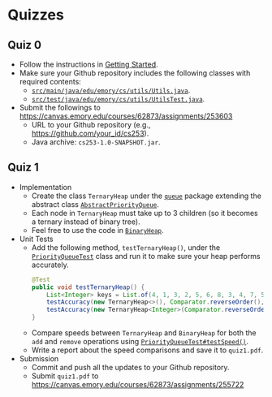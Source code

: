 # Quizzes

## Quiz 0

* Follow the instructions in [Getting Started](getting_started.md).
* Make sure your Github repository includes the following classes with required contents:
  *  [`src/main/java/edu/emory/cs/utils/Utils.java`](../src/main/java/edu/emory/cs/utils/Utils.java).
  *  [`src/test/java/edu/emory/cs/utils/UtilsTest.java`](../src/test/java/edu/emory/cs/utils/UtilsTest.java).
* Submit the followings to https://canvas.emory.edu/courses/62873/assignments/253603
  * URL to your Github repository (e.g., https://github.com/your_id/cs253).
  * Java archive: `cs253-1.0-SNAPSHOT.jar`.

## Quiz 1

* Implementation
  * Create the class `TernaryHeap` under the [`queue`](../src/main/java/edu/emory/cs/queue/) package extending the abstract class [`AbstractPriorityQueue`](../src/main/java/edu/emory/cs/queue/AbstractPriorityQueue.java).
  * Each node in `TernaryHeap` must take up to 3 children (so it becomes a ternary instead of binary tree).
  * Feel free to use the code in [`BinaryHeap`](../src/main/java/edu/emory/cs/queue/BinaryHeap.java).
* Unit Tests
  * Add the following method, `testTernaryHeap()`, under the [`PriorityQueueTest`](../src/test/java/edu/emory/cs/queue/PriorityQueueTest.java) class and run it to make sure your heap performs accurately.
    ```java
    @Test
    public void testTernaryHeap() {
        List<Integer> keys = List.of(4, 1, 3, 2, 5, 6, 8, 3, 4, 7, 5, 9, 7);
        testAccuracy(new TernaryHeap<>(), Comparator.reverseOrder(), new ArrayList<>(keys));
        testAccuracy(new TernaryHeap<Integer>(Comparator.reverseOrder()), Comparator.naturalOrder(), new ArrayList<>(keys));
    }
    ```
  * Compare speeds between `TernaryHeap` and `BinaryHeap` for both the `add` and `remove` operations using [`PriorityQueueTest#testSpeed()`](../tree/master/src/queue/PriorityQueueTest.java).
  * Write a report about the speed comparisons and save it to `quiz1.pdf`.
* Submission
  * Commit and push all the updates to your Github repository.
  * Submit `quiz1.pdf` to https://canvas.emory.edu/courses/62873/assignments/255722

<!-- ## Quiz

* Create classes `ShellSortPratt` and `ShellSortHibbard` under [`sort.comparison`](../tree/master/src/sort/comparison) extending [`ShellSort`](../tree/master/src/sort/comparison/ShellSort.java).
* `ShellSortPratt` and `ShellSortHibbard` must use the Pratt and Hibbard sequences, respectively. Feel free to use the code in [`ShellSortKnuth`](../tree/master/src/sort/comparison/ShellSortKnuth.java):
 * Pratt: successive numbers of the form 2<sup><i>p</i></sup>3<sup><i>q</i></sup> (1, 2, 3, 4, 6, 8, 9, 12, ...)
 * Hibbard: 2<sup><i>k</i></sup> - 1 (1, 3, 7, 15, 31, 63, ...)
* Run the [unit test](../tree/master/src/sort/test/SortTest.java) and make sure your sorting algorithms perform accurately.
* Compare the speed between `ShellSortPratt`, `ShellSortHibbard`, and `ShellSortKnuth` using the [unit test](../tree/master/src/sort/test/SortTest.java). Write a report about the speed comparison and save it as `quiz2.pdf`.
* Submit `ShellSortPratt.java`, `ShellSortHibbard.java`, and `quiz2.pdf`: https://canvas.emory.edu/courses/32845/assignments/75152 -->